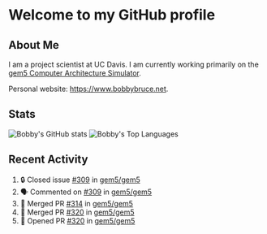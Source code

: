 # Welcome to my GitHub profile

## About Me

I am a project scientist at UC Davis. I am currently working primarily on the [gem5 Computer Architecture Simulator](https://github.com/gem5).

Personal website: <https://www.bobbybruce.net>.

## Stats

![Bobby's GitHub stats](https://github-readme-stats.vercel.app/api?username=bobbyrbruce&show_icons=true&theme=responsive&include_all_commits=true&count_private=true&show=reviews&disable_animations=true)
![Bobby's Top Languages ](https://github-readme-stats.vercel.app/api/top-langs/?username=bobbyrbruce&layout=compact&theme=responsive&count_private=true&langs_count=10&disable_animations=true)

## Recent Activity

<!--START_SECTION:activity-->
1. 🔒 Closed issue [#309](https://github.com/gem5/gem5/issues/309) in [gem5/gem5](https://github.com/gem5/gem5)
2. 🗣 Commented on [#309](https://github.com/gem5/gem5/issues/309#issuecomment-1718810640) in [gem5/gem5](https://github.com/gem5/gem5)
3. 🎉 Merged PR [#314](https://github.com/gem5/gem5/pull/314) in [gem5/gem5](https://github.com/gem5/gem5)
4. 🎉 Merged PR [#320](https://github.com/gem5/gem5/pull/320) in [gem5/gem5](https://github.com/gem5/gem5)
5. 💪 Opened PR [#320](https://github.com/gem5/gem5/pull/320) in [gem5/gem5](https://github.com/gem5/gem5)
<!--END_SECTION:activity-->

